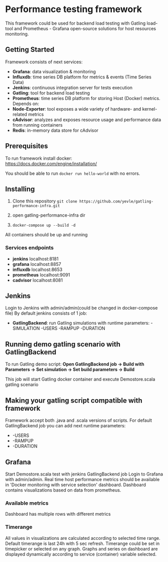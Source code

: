 <!--- 
Copyright © 2023 Yevhen Levchenko ylevchenko@solvd.com
-->

# Performance testing framework
This framework could be used for backend load testing with Gatling load-tool and Prometheus - Grafana open-source solutions for host resources monitoring.

## Getting Started

Framework consists of next services:
- **Grafana**: data visualization & monitoring
- **Influxdb**: time series DB platform for metrics & events (Time Series Data)
- **Jenkins**: continuous integration server for tests execution
- **Gatling**: tool for backend load testing
- **Prometheus**: time series DB platform for storing Host (Docker) metrics. Depends on:
- **Node-Exporter**: tool exposes a wide variety of hardware- and kernel-related metrics
- **cAdvisor**: analyzes and exposes resource usage and performance data from running containers
- **Redis**: in-memory data store for cAdvisor

## Prerequisites

To run framework install docker: https://docs.docker.com/engine/installation/

You should be able to run ```docker run hello-world``` with no errors.

## Installing

1. Clone this repository
   ```git clone https://github.com/yevle/gatling-performance-infra.git```
2. open gatling-performance-infra dir

3. ```docker-compose up --build -d```

All containers should be up and running

### Services endpoints
- **jenkins** localhost:8181
- **grafana** localhost:8857
- **influxdb** localhost:8653
- **prometheus** localhost:9091
- **cadvisor** localhost:8081

## Jenkins

Login to Jenkins with admin/admin(could be changed in docker-compose file)
By default jenkins consists of 1 job:
- **GatlingBackend**: run Gatling simulations with runtime parameters: -SIMULATION -USERS -RAMPUP -DURATION

## Running demo gatling scenario with GatlingBackend

To run Gatling demo script: **Open GatlingBackend job -> Build with Parameters -> Set simulation -> Set build parameters  -> Build**

This job will start Gatling docker container and execute Demostore.scala gatling scenario

## Making your gatling script compatible with framework

Framework accept both .java and .scala versions of scripts. For default GatlingBackend job you can add next runtime parameters: 
- -USERS 
- -RAMPUP 
- -DURATION

## Grafana

Start Demostore.scala test with jenkins GatlingBackend job
Login to Grafana with admin/admin.
Real time host performance metrics should be available in 'Docker monitoring with service selection' dashboard. 
Dashboard contains visualizations based on data from prometheus.

### Available metrics
Dashboard has multiple rows with different metrics

### Timerange
All values in visualizations are calculated according to selected time range. Default timerange is last 24h with 5 sec refresh. Timerange could be set in timepicker or selected on any graph.
Graphs and series on dashboard are displayed dynamically according to service (container) variable selected.